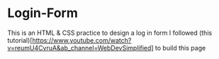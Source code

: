 # Login-Form
This is an HTML & CSS practice to design a log in form 
I followed (this tutorial)[https://www.youtube.com/watch?v=reumU4CvruA&ab_channel=WebDevSimplified] to build this page
